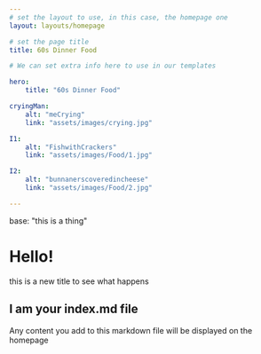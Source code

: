 ```yaml
---
# set the layout to use, in this case, the homepage one
layout: layouts/homepage

# set the page title
title: 60s Dinner Food

# We can set extra info here to use in our templates

hero:
    title: "60s Dinner Food"

cryingMan:
    alt: "meCrying"
    link: "assets/images/crying.jpg"

I1:
    alt: "FishwithCrackers"
    link: "assets/images/Food/1.jpg"

I2:
    alt: "bunnanerscoveredincheese"
    link: "assets/images/Food/2.jpg"

---
```


base: "this is a thing"

# Hello!

this is a new title to see what happens

## I am your index.md file

Any content you add to this markdown file will be displayed on the homepage 